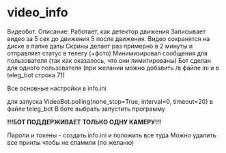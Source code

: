 # video_info
Видеобот. 
Описание:
Работает, как детектор движения
Записывает видео за 5 сек до движения 5 после движения.
Видео сохранятся на диске в папке даты
Скрины делает раз примерно в 2 минуты и отправляет статус в телегу (+фото)
Минимизировал сообщения для пользователя (так как оказалось, что они лимитированы)
Бот сделан для одного пользователя (при желании можно добавить /в файле ini и в teleg_bot строка 71)

Все основные настройки в info.ini

для запуска 
VideoBot.polling(none_stop=True, interval=0, timeout=20)
в файле teleg_bot 
В боте выбрать запустить программу 

**!!!БОТ ПОДДЕРЖИВАЕТ ТОЛЬКО ОДНУ КАМЕРУ!!!**

Пароли и токены - создать info.ini и положить все туда
Можно удалить все принты чтобы не спамили (по желаню)
